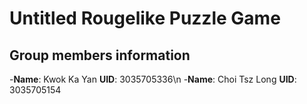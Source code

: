 # Untitled Rougelike Puzzle Game

## Group members information
-**Name**: Kwok Ka Yan    **UID**: 3035705336\n
-**Name**: Choi Tsz Long  **UID**: 3035705154
